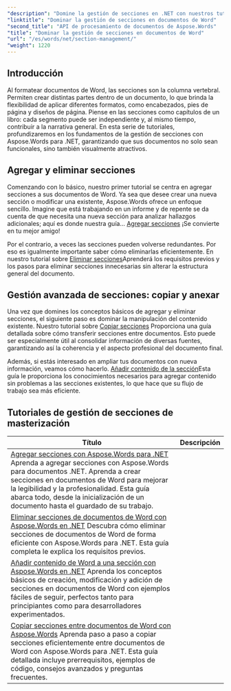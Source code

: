 ```yaml
---
"description": "Domine la gestión de secciones en .NET con nuestros tutoriales de Aspose.Words. Aprenda a agregar, eliminar, copiar y anexar secciones fácilmente en documentos de Word."
"linktitle": "Dominar la gestión de secciones en documentos de Word"
"second_title": "API de procesamiento de documentos de Aspose.Words"
"title": "Dominar la gestión de secciones en documentos de Word"
"url": "/es/words/net/section-management/"
"weight": 1220
---
```


## Introducción

Al formatear documentos de Word, las secciones son la columna vertebral. Permiten crear distintas partes dentro de un documento, lo que brinda la flexibilidad de aplicar diferentes formatos, como encabezados, pies de página y diseños de página. Piense en las secciones como capítulos de un libro: cada segmento puede ser independiente y, al mismo tiempo, contribuir a la narrativa general. En esta serie de tutoriales, profundizaremos en los fundamentos de la gestión de secciones con Aspose.Words para .NET, garantizando que sus documentos no solo sean funcionales, sino también visualmente atractivos.

## Agregar y eliminar secciones

Comenzando con lo básico, nuestro primer tutorial se centra en agregar secciones a sus documentos de Word. Ya sea que desee crear una nueva sección o modificar una existente, Aspose.Words ofrece un enfoque sencillo. Imagine que está trabajando en un informe y de repente se da cuenta de que necesita una nueva sección para analizar hallazgos adicionales; aquí es donde nuestra guía... [Agregar secciones](./adding-sections/) ¡Se convierte en tu mejor amigo! 

Por el contrario, a veces las secciones pueden volverse redundantes. Por eso es igualmente importante saber cómo eliminarlas eficientemente. En nuestro tutorial sobre [Eliminar secciones](./delete-sections-word-document/)Aprenderá los requisitos previos y los pasos para eliminar secciones innecesarias sin alterar la estructura general del documento. 

## Gestión avanzada de secciones: copiar y anexar

Una vez que domines los conceptos básicos de agregar y eliminar secciones, el siguiente paso es dominar la manipulación del contenido existente. Nuestro tutorial sobre [Copiar secciones](./copy-sections-word-documents/) Proporciona una guía detallada sobre cómo transferir secciones entre documentos. Esto puede ser especialmente útil al consolidar información de diversas fuentes, garantizando así la coherencia y el aspecto profesional del documento final. 

Además, si estás interesado en ampliar tus documentos con nueva información, veamos cómo hacerlo. [Añadir contenido de la sección](./append-section-word-content/)Esta guía le proporciona los conocimientos necesarios para agregar contenido sin problemas a las secciones existentes, lo que hace que su flujo de trabajo sea más eficiente.

 ## Tutoriales de gestión de secciones de masterización
| Título | Descripción |
| --- | --- |
| [Agregar secciones con Aspose.Words para .NET](./adding-sections/) Aprenda a agregar secciones con Aspose.Words para documentos .NET. Aprenda a crear secciones en documentos de Word para mejorar la legibilidad y la profesionalidad. Esta guía abarca todo, desde la inicialización de un documento hasta el guardado de su trabajo.
| [Eliminar secciones de documentos de Word con Aspose.Words en .NET](./delete-sections-word-document/) Descubra cómo eliminar secciones de documentos de Word de forma eficiente con Aspose.Words para .NET. Esta guía completa le explica los requisitos previos.
| [Añadir contenido de Word a una sección con Aspose.Words en .NET](./append-section-word-content/) Aprenda los conceptos básicos de creación, modificación y adición de secciones en documentos de Word con ejemplos fáciles de seguir, perfectos tanto para principiantes como para desarrolladores experimentados.
| [Copiar secciones entre documentos de Word con Aspose.Words](./copy-sections-word-documents/) Aprenda paso a paso a copiar secciones eficientemente entre documentos de Word con Aspose.Words para .NET. Esta guía detallada incluye prerrequisitos, ejemplos de código, consejos avanzados y preguntas frecuentes.